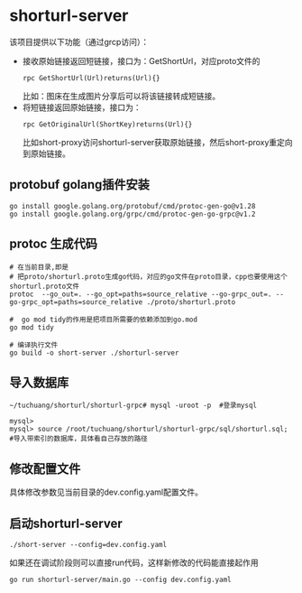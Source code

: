 # shorturl-server
该项目提供以下功能（通过grcp访问）：
- 接收原始链接返回短链接，接口为：GetShortUrl，对应proto文件的
  ```
  rpc GetShortUrl(Url)returns(Url){}
  ```
  比如：图床在生成图片分享后可以将该链接转成短链接。
- 将短链接返回原始链接，接口为：
  ```
  rpc GetOriginalUrl(ShortKey)returns(Url){}
  ```
  比如short-proxy访问shorturl-server获取原始链接，然后short-proxy重定向到原始链接。
## protobuf golang插件安装
``` 
go install google.golang.org/protobuf/cmd/protoc-gen-go@v1.28
go install google.golang.org/grpc/cmd/protoc-gen-go-grpc@v1.2
```
## protoc 生成代码
``` 
# 在当前目录,即是
# 把proto/shorturl.proto生成go代码，对应的go文件在proto目录，cpp也要使用这个shorturl.proto文件
protoc  --go_out=. --go_opt=paths=source_relative --go-grpc_out=. --go-grpc_opt=paths=source_relative ./proto/shorturl.proto

#  go mod tidy的作用是把项目所需要的依赖添加到go.mod
go mod tidy

# 编译执行文件
go build -o short-server ./shorturl-server
```

## 导入数据库
 ```
~/tuchuang/shorturl/shorturl-grpc# mysql -uroot -p  #登录mysql

mysql>
mysql> source /root/tuchuang/shorturl/shorturl-grpc/sql/shorturl.sql; #导入带索引的数据库，具体看自己存放的路径
 ```
## 修改配置文件
具体修改参数见当前目录的dev.config.yaml配置文件。


## 启动shorturl-server
```
./short-server --config=dev.config.yaml
```
如果还在调试阶段则可以直接run代码，这样新修改的代码能直接起作用
```
go run shorturl-server/main.go --config dev.config.yaml
```